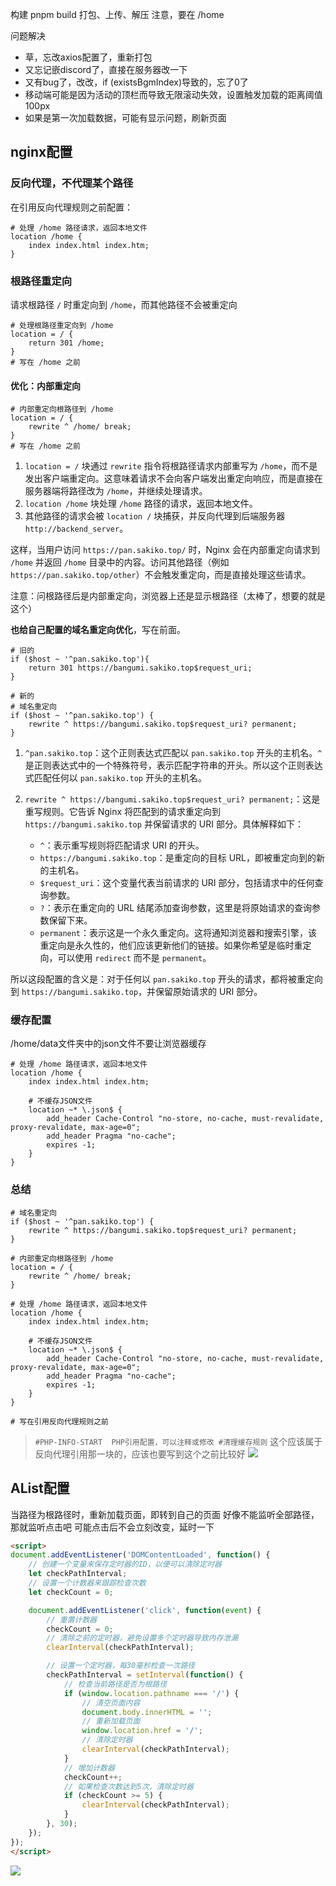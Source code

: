 构建 pnpm build
打包、上传、解压
注意，要在 /home

问题解决
- 草，忘改axios配置了，重新打包
- 又忘记嵌discord了，直接在服务器改一下
- 又有bug了，改改，if (existsBgmIndex)导致的，忘了0了
- 移动端可能是因为活动的顶栏而导致无限滚动失效，设置触发加载的距离阈值100px
- 如果是第一次加载数据，可能有显示问题，刷新页面


## nginx配置
### 反向代理，不代理某个路径
在引用反向代理规则之前配置：
```nginx
# 处理 /home 路径请求，返回本地文件 
location /home { 
	index index.html index.htm; 
}
```

### 根路径重定向
请求根路径 `/` 时重定向到 `/home`，而其他路径不会被重定向
```nginx
# 处理根路径重定向到 /home
location = / {
	return 301 /home;
}
# 写在 /home 之前
```

#### 优化：内部重定向
```nginx
# 内部重定向根路径到 /home
location = / {
    rewrite ^ /home/ break;
}
# 写在 /home 之前
```

1. `location = /` 块通过 `rewrite` 指令将根路径请求内部重写为 `/home`，而不是发出客户端重定向。这意味着请求不会向客户端发出重定向响应，而是直接在服务器端将路径改为 `/home`，并继续处理请求。
2. `location /home` 块处理 `/home` 路径的请求，返回本地文件。
3. 其他路径的请求会被 `location /` 块捕获，并反向代理到后端服务器 `http://backend_server`。

这样，当用户访问 `https://pan.sakiko.top/` 时，Nginx 会在内部重定向请求到 `/home` 并返回 `/home` 目录中的内容。访问其他路径（例如 `https://pan.sakiko.top/other`）不会触发重定向，而是直接处理这些请求。

注意：问根路径后是内部重定向，浏览器上还是显示根路径（太棒了，想要的就是这个）

**也给自己配置的域名重定向优化**，写在前面。
```nginx
# 旧的
if ($host ~ '^pan.sakiko.top'){
	return 301 https://bangumi.sakiko.top$request_uri;
}

# 新的
# 域名重定向
if ($host ~ '^pan.sakiko.top') {
	rewrite ^ https://bangumi.sakiko.top$request_uri? permanent; 
}
```
1. `^pan.sakiko.top`：这个正则表达式匹配以 `pan.sakiko.top` 开头的主机名。`^` 是正则表达式中的一个特殊符号，表示匹配字符串的开头。所以这个正则表达式匹配任何以 `pan.sakiko.top` 开头的主机名。

2. `rewrite ^ https://bangumi.sakiko.top$request_uri? permanent;`：这是重写规则。它告诉 Nginx 将匹配到的请求重定向到 `https://bangumi.sakiko.top` 并保留请求的 URI 部分。具体解释如下：
   - `^`：表示重写规则将匹配请求 URI 的开头。
   - `https://bangumi.sakiko.top`：是重定向的目标 URL，即被重定向到的新的主机名。
   - `$request_uri`：这个变量代表当前请求的 URI 部分，包括请求中的任何查询参数。
   - `?`：表示在重定向的 URL 结尾添加查询参数，这里是将原始请求的查询参数保留下来。
   - `permanent`：表示这是一个永久重定向。这将通知浏览器和搜索引擎，该重定向是永久性的，他们应该更新他们的链接。如果你希望是临时重定向，可以使用 `redirect` 而不是 `permanent`。

所以这段配置的含义是：对于任何以 `pan.sakiko.top` 开头的请求，都将被重定向到 `https://bangumi.sakiko.top`，并保留原始请求的 URI 部分。

### 缓存配置
/home/data文件夹中的json文件不要让浏览器缓存
```nginx
# 处理 /home 路径请求，返回本地文件
location /home {
	index index.html index.htm;
	
	# 不缓存JSON文件
	location ~* \.json$ {
		add_header Cache-Control "no-store, no-cache, must-revalidate, proxy-revalidate, max-age=0";
		add_header Pragma "no-cache";
		expires -1;
	}
}
```

### 总结
```nginx
# 域名重定向
if ($host ~ '^pan.sakiko.top') {
	rewrite ^ https://bangumi.sakiko.top$request_uri? permanent; 
}

# 内部重定向根路径到 /home
location = / {
    rewrite ^ /home/ break;
}

# 处理 /home 路径请求，返回本地文件 
location /home { 
	index index.html index.htm; 
	
	# 不缓存JSON文件
	location ~* \.json$ {
		add_header Cache-Control "no-store, no-cache, must-revalidate, proxy-revalidate, max-age=0";
		add_header Pragma "no-cache";
		expires -1;
	}
}

# 写在引用反向代理规则之前
```
> `#PHP-INFO-START  PHP引用配置，可以注释或修改 #清理缓存规则`
> 这个应该属于反向代理引用那一块的，应该也要写到这个之前比较好
![](assets/Pasted%20image%2020240606145617.png)

## AList配置
当路径为根路径时，重新加载页面，即转到自己的页面
好像不能监听全部路径，那就监听点击吧
可能点击后不会立刻改变，延时一下
```html
<script>
document.addEventListener('DOMContentLoaded', function() {
	// 创建一个变量来保存定时器的ID，以便可以清除定时器
	let checkPathInterval;
	// 设置一个计数器来跟踪检查次数
	let checkCount = 0;

	document.addEventListener('click', function(event) {
		// 重置计数器
		checkCount = 0;
		// 清除之前的定时器，避免设置多个定时器导致内存泄漏
		clearInterval(checkPathInterval);

		// 设置一个定时器，每30毫秒检查一次路径
		checkPathInterval = setInterval(function() {
			// 检查当前路径是否为根路径
			if (window.location.pathname === '/') {
				// 清空页面内容
				document.body.innerHTML = '';
				// 重新加载页面
				window.location.href = '/';
				// 清除定时器
				clearInterval(checkPathInterval);
			}
			// 增加计数器
			checkCount++;
			// 如果检查次数达到5次，清除定时器
			if (checkCount >= 5) {
				clearInterval(checkPathInterval);
			}
		}, 30);
	});
});
</script>
```
![](assets/Pasted%20image%2020240606150123.png)
